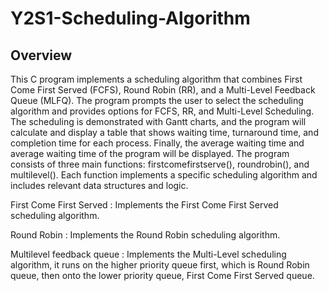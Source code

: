# Y2S1-Scheduling-Algorithm

## Overview
This C program implements a scheduling algorithm that combines First Come First Served (FCFS), Round Robin (RR), and a Multi-Level Feedback Queue (MLFQ). The program prompts the user to select the scheduling algorithm and provides options for FCFS, RR, and Multi-Level Scheduling. The scheduling is demonstrated with Gantt charts, and the program will calculate and display a table that shows waiting time, turnaround time, and completion time for each process. Finally, the average waiting time and average waiting time of the program will be displayed.
The program consists of three main functions: firstcomefirstserve(), roundrobin(), and multilevel(). Each function implements a specific scheduling algorithm and includes relevant data structures and logic.

First Come First Served	: Implements the First Come First Served scheduling algorithm.

Round Robin			: Implements the Round Robin scheduling algorithm.

Multilevel feedback queue	: Implements the Multi-Level scheduling algorithm, it runs on the higher priority queue first, which is  Round Robin queue, then onto the lower priority queue, First Come First Served queue.
